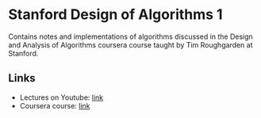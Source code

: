# Stanford Design of Algorithms 1

Contains notes and implementations of algorithms discussed in the Design and
Analysis of Algorithms coursera course taught by Tim Roughgarden at Stanford.

## Links

- Lectures on Youtube: [link](https://www.youtube.com/playlist?list=PLXFMmlk03Dt7Q0xr1PIAriY5623cKiH7V)
- Coursera course: [link](https://www.coursera.org/specializations/algorithms)